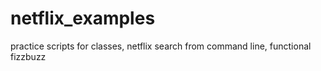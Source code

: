 netflix_examples
================

practice scripts for classes, netflix search from command line, functional fizzbuzz

